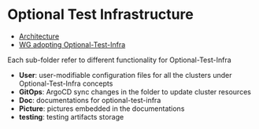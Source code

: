 # Optional Test Infrastructure

* [Architecture](https://github.com/kubeflow/testing/tree/master/aws/Doc/architecture.md)
* [WG adopting Optional-Test-Infra](https://github.com/kubeflow/testing/tree/master/aws/Doc/onboarding.md)

Each sub-folder refer to different functionality for Optional-Test-Infra

* **User**: user-modifiable configuration files for all the clusters under Optional-Test-Infra concepts
* **GitOps**: ArgoCD sync changes in the folder to update cluster resources
* **Doc**: documentations for optional-test-infra
* **Picture**: pictures embedded in the documentations
* **testing**: testing artifacts storage